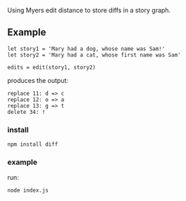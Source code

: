 
Using Myers edit distance to store diffs in a story graph.


## Example

```
let story1 = 'Mary had a dog, whose name was Sam!'
let story2 = 'Mary had a cat, whose first name was Sam'

edits = edit(story1, story2)
```

produces the output:

```
replace 11: d => c
replace 12: o => a
replace 13: g => t
delete 34: !
```


### install

    npm install diff


### example

run:

    node index.js



